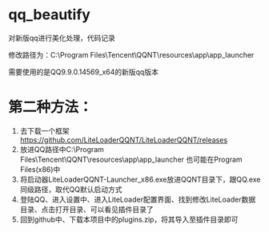 # qq_beautify
对新版qq进行美化处理，代码记录

修改路径为：C:\Program Files\Tencent\QQNT\resources\app\app_launcher

需要使用的是QQ9.9.0.14569_x64的新版qq版本



# 第二种方法： 
1. 去下载一个框架 https://github.com/LiteLoaderQQNT/LiteLoaderQQNT/releases
2. 放进QQ路径中C:\Program Files\Tencent\QQNT\resources\app\app_launcher  也可能在Program Files(x86)中
3. 将启动器LiteLoaderQQNT-Launcher_x86.exe放进QQNT目录下，跟QQ.exe同级路径，取代QQ默认启动方式
4. 登陆QQ、进入设置中、进入LiteLoader配置界面、找到修改LiteLoader数据目录、点击打开目录、可以看见插件目录了
5. 回到github中、下载本项目中的plugins.zip，将其导入至插件目录即可
